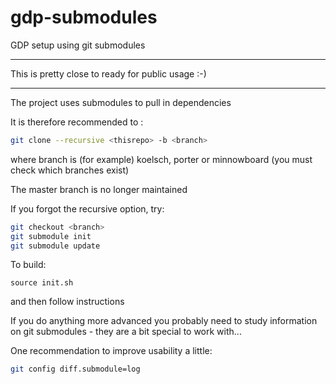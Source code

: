 # gdp-submodules
GDP setup using git submodules

--- 

This is pretty close to ready for public usage :-)

---- 

The project uses submodules to pull in dependencies

It is therefore recommended to :

```bash
git clone --recursive <thisrepo> -b <branch>
```
where branch is (for example) koelsch, porter or minnowboard
(you must check which branches exist)

The master branch is no longer maintained

If you forgot the recursive option, try:
```bash
git checkout <branch>
git submodule init
git submodule update
```

To build:
```
source init.sh
```
and then follow instructions

If you do anything more advanced you probably need to study
information on git submodules - they are a bit special to
work with...

One recommendation to improve usability a little: 
```bash
git config diff.submodule=log
```
